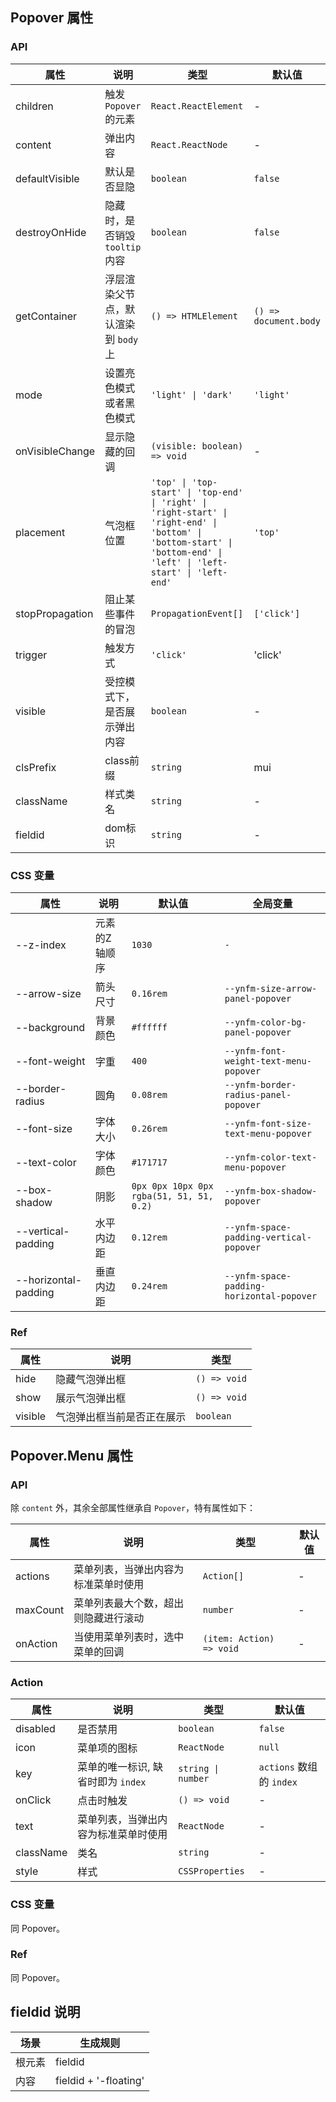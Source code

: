 ## Popover 属性
### API

| 属性              | 说明 | 类型 | 默认值                   |
|-----------------| --- | --- |-----------------------|
| children        | 触发 `Popover` 的元素 | `React.ReactElement` | -                     |
| content         | 弹出内容 | `React.ReactNode` | -                     |
| defaultVisible  | 默认是否显隐 | `boolean` | `false`               |
| destroyOnHide   | 隐藏时，是否销毁 `tooltip` 内容 | `boolean` | `false`               |
| getContainer    | 浮层渲染父节点，默认渲染到 `body` 上 | `() => HTMLElement` | `() => document.body` |
| mode            | 设置亮色模式或者黑色模式 | `'light' \| 'dark'` | `'light'`             |
| onVisibleChange | 显示隐藏的回调 | `(visible: boolean) => void` | -                     |
| placement       | 气泡框位置 | `'top' \| 'top-start' \| 'top-end' \| 'right' \| 'right-start' \| 'right-end' \| 'bottom' \| 'bottom-start' \| 'bottom-end' \| 'left' \| 'left-start' \| 'left-end'` | `'top'`               |
| stopPropagation | 阻止某些事件的冒泡 | `PropagationEvent[]` | `['click']`           |
| trigger         | 触发方式 | `'click'` | 'click'                |
| visible         | 受控模式下，是否展示弹出内容 | `boolean` | - |
| clsPrefix       | class前缀 | `string`                 | mui 
| className       | 样式类名 | `string` | -
| fieldid         | dom标识   | `string`                 | -



### CSS 变量

| 属性              | 说明       | 默认值                                      | 全局变量                         |
|-----------------|----------|------------------------------------------|------------------------------|
| --z-index       | 元素的Z 轴顺序 | `1030`                                   | `-`       |
| --arrow-size    | 箭头尺寸     | `0.16rem`                                | `--ynfm-size-arrow-panel-popover`    |
| --background    | 背景颜色     | `#ffffff`                                | `--ynfm-color-bg-panel-popover`    |
| --font-weight   | 字重     | `400`                                    | `--ynfm-font-weight-text-menu-popover`   |
| --border-radius | 圆角       | `0.08rem`                                | `--ynfm-border-radius-panel-popover` |
| --font-size     | 字体大小     | `0.26rem`                                | `--ynfm-font-size-text-menu-popover` |
| --text-color     | 字体颜色     | `#171717`                                | `--ynfm-color-text-menu-popover` |
| --box-shadow    | 阴影       | `0px 0px 10px 0px rgba(51, 51, 51, 0.2)` | `--ynfm-box-shadow-popover` |
| --vertical-padding | 水平内边距    | `0.12rem`                                | `--ynfm-space-padding-vertical-popover` |
| --horizontal-padding | 垂直内边距    | `0.24rem`                                | `--ynfm-space-padding-horizontal-popover` |


### Ref

| 属性    | 说明                       | 类型         |
| ------- | -------------------------- | ------------ |
| hide    | 隐藏气泡弹出框             | `() => void` |
| show    | 展示气泡弹出框             | `() => void` |
| visible | 气泡弹出框当前是否正在展示 | `boolean`    |

## Popover.Menu 属性

### API

除 `content` 外，其余全部属性继承自 `Popover`，特有属性如下：

| 属性 | 说明 | 类型 | 默认值 |
| --- | --- | --- | --- |
| actions | 菜单列表，当弹出内容为标准菜单时使用 | `Action[]` | - |
| maxCount | 菜单列表最大个数，超出则隐藏进行滚动 | `number` | - |
| onAction | 当使用菜单列表时，选中菜单的回调 | `(item: Action) => void` | - |

### Action

| 属性 | 说明 | 类型 | 默认值 |
| --- | --- | --- | --- |
| disabled | 是否禁用 | `boolean` | `false` |
| icon | 菜单项的图标 | `ReactNode` | `null` |
| key | 菜单的唯一标识, 缺省时即为 `index` | `string \| number` | `actions` 数组的 `index` |
| onClick | 点击时触发 | `() => void` | - |
| text | 菜单列表，当弹出内容为标准菜单时使用 | `ReactNode` | - |
| className | 类名 | `string` | - |
| style | 样式 | `CSSProperties` | - |


### CSS 变量

同 Popover。

### Ref

同 Popover。

## fieldid 说明

| 场景  | 生成规则                  |
|-----|-----------------------|
| 根元素 | fieldid               |
| 内容  | fieldid + '-floating' |




